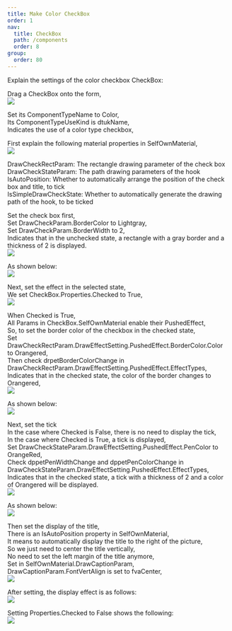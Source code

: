 ```yaml
---
title: Make Color CheckBox
order: 1
nav:
  title: CheckBox
  path: /components
  order: 8
group:
  order: 80
---
```


Explain the settings of the color checkbox CheckBox:  
 
Drag a CheckBox onto the form,  
![](http://www.orangeui.cn/orangeuiblog/OrangeUI/7.2.OrangeUI%E6%8E%A7%E4%BB%B6%E4%BD%BF%E7%94%A8%E8%AF%B4%E6%98%8E(%E5%A4%8D%E9%80%89%E6%A1%86%E6%8E%A7%E4%BB%B6CheckBox)(%E7%A4%BA%E4%BE%8B2%20%E9%A2%9C%E8%89%B2%E5%A4%8D%E9%80%89%E6%A1%86).files/image001.png)


Set its ComponentTypeName to Color,  
Its ComponentTypeUseKind is dtukName,  
Indicates the use of a color type checkbox,  
 
First explain the following material properties in SelfOwnMaterial,  
![](http://www.orangeui.cn/orangeuiblog/OrangeUI/7.2.OrangeUI%E6%8E%A7%E4%BB%B6%E4%BD%BF%E7%94%A8%E8%AF%B4%E6%98%8E(%E5%A4%8D%E9%80%89%E6%A1%86%E6%8E%A7%E4%BB%B6CheckBox)(%E7%A4%BA%E4%BE%8B2%20%E9%A2%9C%E8%89%B2%E5%A4%8D%E9%80%89%E6%A1%86).files/image003.png)


DrawCheckRectParam: The rectangle drawing parameter of the check box  
DrawCheckStateParam: The path drawing parameters of the hook  
IsAutoPosition: Whether to automatically arrange the position of the check box and title, to tick  
IsSimpleDrawCheckState: Whether to automatically generate the drawing path of the hook, to be ticked  
 
Set the check box first,  
Set DrawCheckParam.BorderColor to Lightgray,  
Set DrawCheckParam.BorderWidth to 2,  
Indicates that in the unchecked state, a rectangle with a gray border and a thickness of 2 is displayed.  
![](http://www.orangeui.cn/orangeuiblog/OrangeUI/7.2.OrangeUI%E6%8E%A7%E4%BB%B6%E4%BD%BF%E7%94%A8%E8%AF%B4%E6%98%8E(%E5%A4%8D%E9%80%89%E6%A1%86%E6%8E%A7%E4%BB%B6CheckBox)(%E7%A4%BA%E4%BE%8B2%20%E9%A2%9C%E8%89%B2%E5%A4%8D%E9%80%89%E6%A1%86).files/image005.png)


As shown below:    
![](http://www.orangeui.cn/orangeuiblog/OrangeUI/7.2.OrangeUI%E6%8E%A7%E4%BB%B6%E4%BD%BF%E7%94%A8%E8%AF%B4%E6%98%8E(%E5%A4%8D%E9%80%89%E6%A1%86%E6%8E%A7%E4%BB%B6CheckBox)(%E7%A4%BA%E4%BE%8B2%20%E9%A2%9C%E8%89%B2%E5%A4%8D%E9%80%89%E6%A1%86).files/image007.png)


Next, set the effect in the selected state,  
We set CheckBox.Properties.Checked to True,  
![](http://www.orangeui.cn/orangeuiblog/OrangeUI/7.2.OrangeUI%E6%8E%A7%E4%BB%B6%E4%BD%BF%E7%94%A8%E8%AF%B4%E6%98%8E(%E5%A4%8D%E9%80%89%E6%A1%86%E6%8E%A7%E4%BB%B6CheckBox)(%E7%A4%BA%E4%BE%8B2%20%E9%A2%9C%E8%89%B2%E5%A4%8D%E9%80%89%E6%A1%86).files/image009.png)


When Checked is True,  
All Params in CheckBox.SelfOwnMaterial enable their PushedEffect,  
So, to set the border color of the checkbox in the checked state,  
Set DrawCheckRectParam.DrawEffectSetting.PushedEffect.BorderColor.Color to Orangered,  
Then check drpetBorderColorChange in DrawCheckRectParam.DrawEffectSetting.PushedEffect.EffectTypes,  
Indicates that in the checked state, the color of the border changes to Orangered,  
![](http://www.orangeui.cn/orangeuiblog/OrangeUI/7.2.OrangeUI%E6%8E%A7%E4%BB%B6%E4%BD%BF%E7%94%A8%E8%AF%B4%E6%98%8E(%E5%A4%8D%E9%80%89%E6%A1%86%E6%8E%A7%E4%BB%B6CheckBox)(%E7%A4%BA%E4%BE%8B2%20%E9%A2%9C%E8%89%B2%E5%A4%8D%E9%80%89%E6%A1%86).files/image011.png)


As shown below:    
![](http://www.orangeui.cn/orangeuiblog/OrangeUI/7.2.OrangeUI%E6%8E%A7%E4%BB%B6%E4%BD%BF%E7%94%A8%E8%AF%B4%E6%98%8E(%E5%A4%8D%E9%80%89%E6%A1%86%E6%8E%A7%E4%BB%B6CheckBox)(%E7%A4%BA%E4%BE%8B2%20%E9%A2%9C%E8%89%B2%E5%A4%8D%E9%80%89%E6%A1%86).files/image013.png)


Next, set the tick  
In the case where Checked is False, there is no need to display the tick,  
In the case where Checked is True, a tick is displayed,  
Set DrawCheckStateParam.DrawEffectSetting.PushedEffect.PenColor to OrangeRed,  
Check dppetPenWidthChange and dppetPenColorChange in DrawCheckStateParam.DrawEffectSetting.PushedEffect.EffectTypes,  
Indicates that in the checked state, a tick with a thickness of 2 and a color of Orangered will be displayed.  
![](http://www.orangeui.cn/orangeuiblog/OrangeUI/7.2.OrangeUI%E6%8E%A7%E4%BB%B6%E4%BD%BF%E7%94%A8%E8%AF%B4%E6%98%8E(%E5%A4%8D%E9%80%89%E6%A1%86%E6%8E%A7%E4%BB%B6CheckBox)(%E7%A4%BA%E4%BE%8B2%20%E9%A2%9C%E8%89%B2%E5%A4%8D%E9%80%89%E6%A1%86).files/image015.png)


As shown below:    
![](http://www.orangeui.cn/orangeuiblog/OrangeUI/7.2.OrangeUI%E6%8E%A7%E4%BB%B6%E4%BD%BF%E7%94%A8%E8%AF%B4%E6%98%8E(%E5%A4%8D%E9%80%89%E6%A1%86%E6%8E%A7%E4%BB%B6CheckBox)(%E7%A4%BA%E4%BE%8B2%20%E9%A2%9C%E8%89%B2%E5%A4%8D%E9%80%89%E6%A1%86).files/image017.png)


Then set the display of the title,  
There is an IsAutoPosition property in SelfOwnMaterial,  
It means to automatically display the title to the right of the picture,  
So we just need to center the title vertically,  
No need to set the left margin of the title anymore,  
Set in SelfOwnMaterial.DrawCaptionParam,  
DrawCaptionParam.FontVertAlign is set to fvaCenter,  
![](http://www.orangeui.cn/orangeuiblog/OrangeUI/7.2.OrangeUI%E6%8E%A7%E4%BB%B6%E4%BD%BF%E7%94%A8%E8%AF%B4%E6%98%8E(%E5%A4%8D%E9%80%89%E6%A1%86%E6%8E%A7%E4%BB%B6CheckBox)(%E7%A4%BA%E4%BE%8B2%20%E9%A2%9C%E8%89%B2%E5%A4%8D%E9%80%89%E6%A1%86).files/image019.png)


 
After setting, the display effect is as follows:  
![](http://www.orangeui.cn/orangeuiblog/OrangeUI/7.2.OrangeUI%E6%8E%A7%E4%BB%B6%E4%BD%BF%E7%94%A8%E8%AF%B4%E6%98%8E(%E5%A4%8D%E9%80%89%E6%A1%86%E6%8E%A7%E4%BB%B6CheckBox)(%E7%A4%BA%E4%BE%8B2%20%E9%A2%9C%E8%89%B2%E5%A4%8D%E9%80%89%E6%A1%86).files/image021.png)


Setting Properties.Checked to False shows the following:  
![](http://www.orangeui.cn/orangeuiblog/OrangeUI/7.2.OrangeUI%E6%8E%A7%E4%BB%B6%E4%BD%BF%E7%94%A8%E8%AF%B4%E6%98%8E(%E5%A4%8D%E9%80%89%E6%A1%86%E6%8E%A7%E4%BB%B6CheckBox)(%E7%A4%BA%E4%BE%8B2%20%E9%A2%9C%E8%89%B2%E5%A4%8D%E9%80%89%E6%A1%86).files/image023.png)




